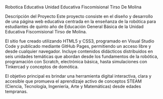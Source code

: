 Robotica Educativa Unidad Educativa Fiscomisional Tirso De Molina

Descripción del Proyecto
Este proyecto consiste en el diseño y desarrollo de una página web educativa centrada en la enseñanza de la robótica para estudiantes de quinto año de Educación General Básica de la Unidad Educativa Fiscomisional Tirso de Molina.

El sitio fue creado utilizando HTML5 y CSS3, programado en Visual Studio Code y publicado mediante GitHub Pages, permitiendo un acceso libre y desde cualquier navegador. Incluye contenidos didácticos distribuidos en seis unidades temáticas que abordan desde los fundamentos de la robótica, programación con Scratch, electrónica básica, hasta simulaciones con Tinkercad y conceptos de domótica.

El objetivo principal es brindar una herramienta digital interactiva, clara y accesible que promueva el aprendizaje activo de conceptos STEAM (Ciencia, Tecnología, Ingeniería, Arte y Matemáticas) desde edades tempranas.
